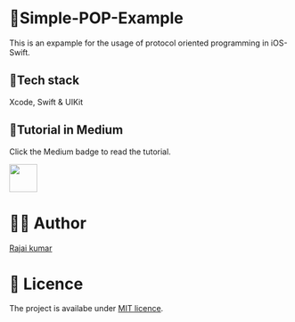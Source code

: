 # 🍿Simple-POP-Example

This is an expample for the usage of protocol oriented programming in iOS-Swift.

## 🥞Tech stack

Xcode, Swift & UIKit

## 📄Tutorial in Medium

Click the Medium badge to read the tutorial.

<a href="https://rajaikumar.medium.com/pop-make-protocols-your-first-pick-1545b0ef3e"><img src="https://img.shields.io/badge/medium-%2312100E.svg?&style=for-the-badge&logo=medium&logoColor=white" height=50></a> 

# 👨‍💻 Author 
[Rajai kumar](https://github.com/Rajaikumar-iOSDev)

# 🔖 Licence 
The project is availabe under [MIT licence](https://github.com/Rajaikumar-iOSDev/Simple-POP-Example/blob/main/LICENSE).
